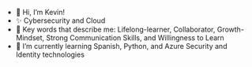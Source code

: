 - 👋 Hi, I’m Kevin!
- ✨ Cybersecurity and Cloud 
- 🌱 Key words that describe me: Lifelong-learner, Collaborator, Growth-Mindset, Strong Communication Skills, and Willingness to Learn
- 👀 I’m currently learning Spanish, Python, and Azure Security and Identity technologies


<!---
earkevin11/earkevin11 is a ✨ special ✨ repository because its `README.md` (this file) appears on your GitHub profile.
You can click the Preview link to take a look at your changes.
--->

